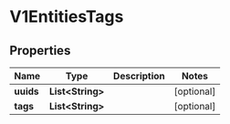 
# V1EntitiesTags

## Properties
Name | Type | Description | Notes
------------ | ------------- | ------------- | -------------
**uuids** | **List&lt;String&gt;** |  |  [optional]
**tags** | **List&lt;String&gt;** |  |  [optional]



